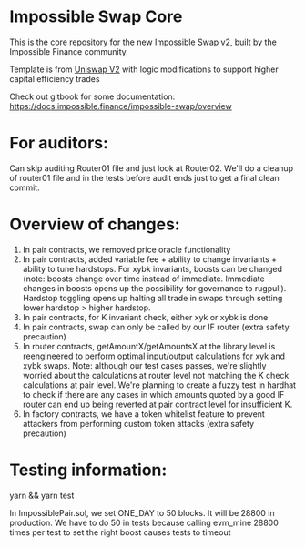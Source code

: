 # Impossible Swap Core

This is the core repository for the new Impossible Swap v2, built by the Impossible Finance community.

Template is from [Uniswap V2](https://github.com/Uniswap/uniswap-v2-core) with logic modifications to support higher capital efficiency trades

Check out gitbook for some documentation:
https://docs.impossible.finance/impossible-swap/overview

# For auditors:

Can skip auditing Router01 file and just look at Router02. We'll do a cleanup of router01 file and in the tests before audit ends just to get a final clean commit.

# Overview of changes:

1. In pair contracts, we removed price oracle functionality
2. In pair contracts, added variable fee + ability to change invariants + ability to tune hardstops. For xybk invariants, boosts can be changed (note: boosts change over time instead of immediate. Immediate changes in boosts opens up the possibility for governance to rugpull). Hardstop toggling opens up halting all trade in swaps through setting lower hardstop > higher hardstop.
3. In pair contracts, for K invariant check, either xyk or xybk is done
4. In pair contracts, swap can only be called by our IF router (extra safety precaution)
5. In router contracts, getAmountX/getAmountsX at the library level is reengineered to perform optimal input/output calculations for xyk and xybk swaps. Note: although our test cases passes, we're slightly worried about the calculations at router level not matching the K check calculations at pair level. We're planning to create a fuzzy test in hardhat to check if there are any cases in which amounts quoted by a good IF router can end up being reverted at pair contract level for insufficient K.
6. In factory contracts, we have a token whitelist feature to prevent attackers from performing custom token attacks (extra safety precaution)

# Testing information:

yarn && yarn test

In ImpossiblePair.sol, we set ONE_DAY to 50 blocks. It will be 28800 in production. We have to do 50 in tests because calling evm_mine 28800 times per test to set the right boost causes tests to timeout
